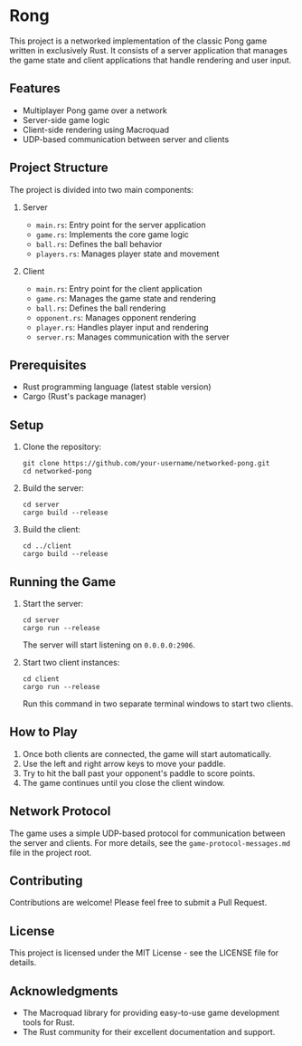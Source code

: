 # Rong

This project is a networked implementation of the classic Pong game written in exclusively Rust. It consists of a server application that manages the game state and client applications that handle rendering and user input.

## Features

- Multiplayer Pong game over a network
- Server-side game logic
- Client-side rendering using Macroquad
- UDP-based communication between server and clients

## Project Structure

The project is divided into two main components:

1. Server

   - `main.rs`: Entry point for the server application
   - `game.rs`: Implements the core game logic
   - `ball.rs`: Defines the ball behavior
   - `players.rs`: Manages player state and movement

2. Client
   - `main.rs`: Entry point for the client application
   - `game.rs`: Manages the game state and rendering
   - `ball.rs`: Defines the ball rendering
   - `opponent.rs`: Manages opponent rendering
   - `player.rs`: Handles player input and rendering
   - `server.rs`: Manages communication with the server

## Prerequisites

- Rust programming language (latest stable version)
- Cargo (Rust's package manager)

## Setup

1. Clone the repository:

   ```
   git clone https://github.com/your-username/networked-pong.git
   cd networked-pong
   ```

2. Build the server:

   ```
   cd server
   cargo build --release
   ```

3. Build the client:
   ```
   cd ../client
   cargo build --release
   ```

## Running the Game

1. Start the server:

   ```
   cd server
   cargo run --release
   ```

   The server will start listening on `0.0.0.0:2906`.

2. Start two client instances:
   ```
   cd client
   cargo run --release
   ```
   Run this command in two separate terminal windows to start two clients.

## How to Play

1. Once both clients are connected, the game will start automatically.
2. Use the left and right arrow keys to move your paddle.
3. Try to hit the ball past your opponent's paddle to score points.
4. The game continues until you close the client window.

## Network Protocol

The game uses a simple UDP-based protocol for communication between the server and clients. For more details, see the `game-protocol-messages.md` file in the project root.

## Contributing

Contributions are welcome! Please feel free to submit a Pull Request.

## License

This project is licensed under the MIT License - see the LICENSE file for details.

## Acknowledgments

- The Macroquad library for providing easy-to-use game development tools for Rust.
- The Rust community for their excellent documentation and support.
